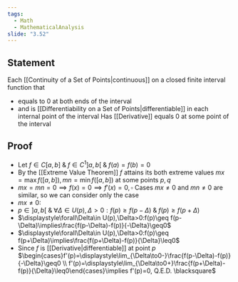 ```yaml
---
tags:
  - Math
  - MathematicalAnalysis
slide: "3.52"
---
```

## Statement
Each [[Continuity of a Set of Points|continuous]] on a closed finite interval function that
- equals to 0 at both ends of the interval
- and is [[Differentiability on a Set of Points|differentiable]] in each internal point of the interval
Has [[Derivative]] equals 0 at some point of the interval
## Proof
- Let $f\in C[a,b]\;\&\;f\in C^1]a,b[\;\&\;f(a)=f(b)=0$
- By the [[Extreme Value Theorem]] $f$ attains its both extreme values $mx=\max f([a,b]), mn=\min f([a,b])$ at some points $p, q$
- $mx=mn=0\implies f(x) = 0\implies f'(x)=0, \square$
Cases $mx\not =0$ and $mn\not=0$ are similar, so we can consider only the case
- $mx\not=0:$
- $p\in]a,b[\;\&\;\forall\Delta\in U(p),\Delta>0: f(p)\geq f(p-\Delta)\;\&\;f(p)\geq f(p+\Delta)$
- $\displaystyle\forall\Delta\in U(p),\Delta>0:f(p)\geq f(p-\Delta)\implies\frac{f(p-\Delta)-f(p)}{-\Delta}\geq0$
- $\displaystyle\forall\Delta\in U(p),\Delta>0:f(p)\geq f(p+\Delta)\implies\frac{f(p+\Delta)-f(p)}{\Delta}\leq0$
- Since $f$ is [[Derivative|differentiable]] at point $p$ 
	$\begin{cases}f'(p)=\displaystyle\lim_{\Delta\to0-}\frac{f(p-\Delta)-f(p)}{-\Delta}\geq0 \\ f'(p)=\displaystyle\lim_{\Delta\to0+}\frac{f(p+\Delta)-f(p)}{\Delta}\leq0\end{cases}\implies f'(p)=0, Q.E.D. \blacksquare$
	